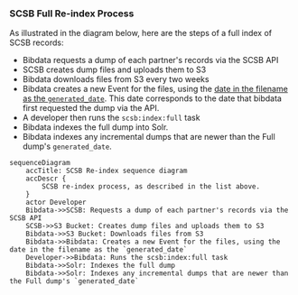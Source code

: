 ### SCSB Full Re-index Process

As illustrated in the diagram below, here are the steps of a full index of SCSB records:

* Bibdata requests a dump of each partner's records via the SCSB API
* SCSB creates dump files and uploads them to S3
* Bibdata downloads files from S3 every two weeks
* Bibdata creates a new Event for the files, using the
[date in the filename as the `generated_date`](https://github.com/pulibrary/bibdata/blob/fe7e6068502e86bb99d6094f76c72c4175dbdcd7/app/models/scsb/partner_updates.rb#L39-L42).
This date corresponds to the date that bibdata first requested the dump via the API.
* A developer then runs the `scsb:index:full` task
* Bibdata indexes the full dump into Solr.
* Bibdata indexes any incremental dumps that are newer than the Full dump's `generated_date`.

```mermaid
sequenceDiagram
    accTitle: SCSB Re-index sequence diagram
    accDescr {
        SCSB re-index process, as described in the list above.
    }
    actor Developer
    Bibdata->>SCSB: Requests a dump of each partner's records via the SCSB API
    SCSB->>S3 Bucket: Creates dump files and uploads them to S3
    Bibdata->>S3 Bucket: Downloads files from S3
    Bibdata->>Bibdata: Creates a new Event for the files, using the date in the filename as the `generated_date`
    Developer->>Bibdata: Runs the scsb:index:full task
    Bibdata->>Solr: Indexes the full dump
    Bibdata->>Solr: Indexes any incremental dumps that are newer than the Full dump's `generated_date`
    
```
